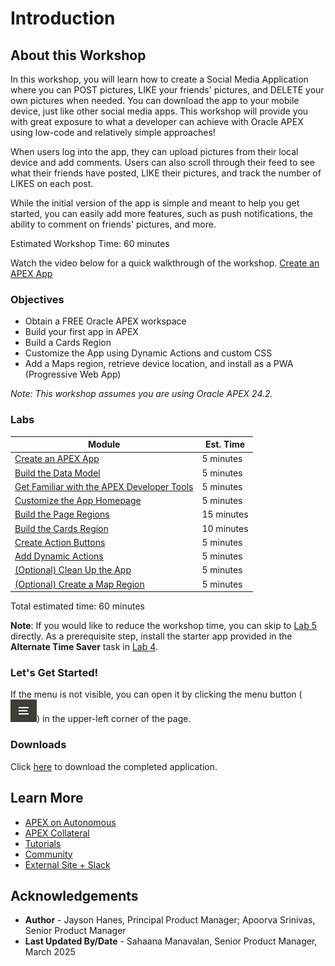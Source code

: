# Introduction

## About this Workshop

In this workshop, you will learn how to create a Social Media Application where you can POST pictures, LIKE your friends' pictures, and DELETE your own pictures when needed. You can download the app to your mobile device, just like other social media apps. This workshop will provide you with great exposure to what a developer can achieve with Oracle APEX using low-code and relatively simple approaches!

When users log into the app, they can upload pictures from their local device and add comments. Users can also scroll through their feed to see what their friends have posted, LIKE their pictures, and track the number of LIKES on each post.

While the initial version of the app is simple and meant to help you get started, you can easily add more features, such as push notifications, the ability to comment on friends' pictures, and more.

Estimated Workshop Time: 60 minutes

Watch the video below for a quick walkthrough of the workshop.
[Create an APEX App](videohub:1_zeopb0u9)

### Objectives

* Obtain a FREE Oracle APEX workspace
* Build your first app in APEX
* Build a Cards Region
* Customize the App using Dynamic Actions and custom CSS
* Add a Maps region, retrieve device location, and install as a PWA (Progressive Web App)

*Note: This workshop assumes you are using Oracle APEX 24.2.*

### Labs

| Module                                                                         | Est. Time  |
| ------------------------------------------------------------------------------ | ---------- |
| [Create an APEX App](?lab=1-create-the-app)                                         | 5 minutes  |
| [Build the Data Model](?lab=2-build-the-data-model)                                | 5 minutes  |
| [Get Familiar with the APEX Developer Tools](?lab=3-familiarize-with-APEX-developer-tools) | 5 minutes  |
| [Customize the App Homepage](?lab=4-customize-app-homepage)                    | 5 minutes  |
| [Build the Page Regions](?lab=5-build-page-regions)                             | 15 minutes |
| [Build the Cards Region](?lab=6-build-cards-region)                            | 10 minutes |
| [Create Action Buttons](?lab=7-customize-the-card)                             | 5 minutes  |
| [Add Dynamic Actions](?lab=8-add-reaction-button)                              | 5 minutes  |
| [(Optional) Clean Up the App](?lab=9-clean-up-the-app)                                    | 5 minutes  |
| [(Optional) Create a Map Region](?lab=10-get-device-location)                  | 5 minutes  |

Total estimated time: 60 minutes

**Note**: If you would like to reduce the workshop time, you can skip to [Lab 5](?lab=5-build-page-regions) directly. As a prerequisite step, install the starter app provided in the **Alternate Time Saver** task in [Lab 4](?lab=4-customize-app-homepage).

### **Let's Get Started!**

If the menu is not visible, you can open it by clicking the menu button (![Menu icon](images/menu-button.png)) in the upper-left corner of the page.

### Downloads

Click [here](https://c4u04.objectstorage.us-ashburn-1.oci.customer-oci.com/p/EcTjWk2IuZPZeNnD_fYMcgUhdNDIDA6rt9gaFj_WZMiL7VvxPBNMY60837hu5hga/n/c4u04/b/livelabsfiles/o/data-management-library-files/APEX_Social_Media_HOL_FINAL.zip) to download the completed application.

## Learn More

* [APEX on Autonomous](https://apex.oracle.com/autonomous)
* [APEX Collateral](https://www.oracle.com/database/technologies/appdev/apex/collateral.html)
* [Tutorials](https://apex.oracle.com/en/learn/tutorials)
* [Community](https://apex.oracle.com/community)
* [External Site + Slack](http://apex.world)

## Acknowledgements

* **Author** - Jayson Hanes, Principal Product Manager; Apoorva Srinivas, Senior Product Manager
* **Last Updated By/Date** - Sahaana Manavalan, Senior Product Manager, March 2025

